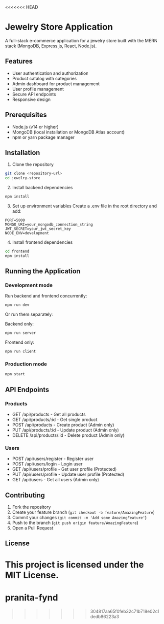 <<<<<<< HEAD
# Jewelry Store Application

A full-stack e-commerce application for a jewelry store built with the MERN stack (MongoDB, Express.js, React, Node.js).

## Features

- User authentication and authorization
- Product catalog with categories
- Admin dashboard for product management
- User profile management
- Secure API endpoints
- Responsive design

## Prerequisites

- Node.js (v14 or higher)
- MongoDB (local installation or MongoDB Atlas account)
- npm or yarn package manager

## Installation

1. Clone the repository
```bash
git clone <repository-url>
cd jewelry-store
```

2. Install backend dependencies
```bash
npm install
```

3. Set up environment variables
Create a .env file in the root directory and add:
```
PORT=5000
MONGO_URI=your_mongodb_connection_string
JWT_SECRET=your_jwt_secret_key
NODE_ENV=development
```

4. Install frontend dependencies
```bash
cd frontend
npm install
```

## Running the Application

### Development mode

Run backend and frontend concurrently:
```bash
npm run dev
```

Or run them separately:

Backend only:
```bash
npm run server
```

Frontend only:
```bash
npm run client
```

### Production mode
```bash
npm start
```

## API Endpoints

### Products
- GET /api/products - Get all products
- GET /api/products/:id - Get single product
- POST /api/products - Create product (Admin only)
- PUT /api/products/:id - Update product (Admin only)
- DELETE /api/products/:id - Delete product (Admin only)

### Users
- POST /api/users/register - Register user
- POST /api/users/login - Login user
- GET /api/users/profile - Get user profile (Protected)
- PUT /api/users/profile - Update user profile (Protected)
- GET /api/users - Get all users (Admin only)

## Contributing

1. Fork the repository
2. Create your feature branch (`git checkout -b feature/AmazingFeature`)
3. Commit your changes (`git commit -m 'Add some AmazingFeature'`)
4. Push to the branch (`git push origin feature/AmazingFeature`)
5. Open a Pull Request

## License

This project is licensed under the MIT License.
=======
# pranita-fynd
>>>>>>> 304817aa65f0feb32c71b718e02c1dedb86223a3

